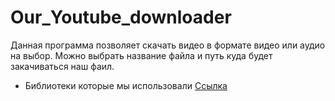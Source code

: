# Our_Youtube_downloader
Данная программа позволяет скачать видео в формате видео или аудио на выбор. Можно выбрать название файла и путь куда будет закачиваться наш фаил.
* Библиотеки которые мы использовали [Ссылка](requirements.txt)
